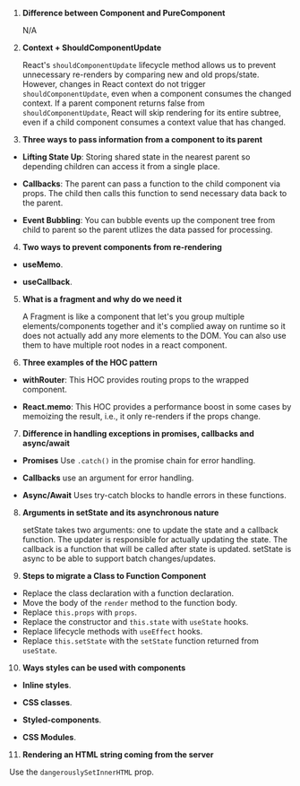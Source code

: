 1. **Difference between Component and PureComponent**

    N/A

2. **Context + ShouldComponentUpdate**

    React's `shouldComponentUpdate` lifecycle method allows us to prevent unnecessary re-renders by comparing new and old props/state. However, changes in React context do not trigger `shouldComponentUpdate`, even when a component consumes the changed context. If a parent component returns false from `shouldComponentUpdate`, React will skip rendering for its entire subtree, even if a child component consumes a context value that has changed.

3. **Three ways to pass information from a component to its parent**

- **Lifting State Up**: Storing shared state in the nearest parent so depending children can access it from a single place.

- **Callbacks**: The parent can pass a function to the child component via props. The child then calls this function to send necessary data back to the parent.

- **Event Bubbling**: You can bubble events up the component tree from child to parent so the parent utlizes the data passed for processing.

4. **Two ways to prevent components from re-rendering**

  - **useMemo**.

  - **useCallback**.

5. **What is a fragment and why do we need it**

    A Fragment is like a component that let's you group multiple elements/components together and it's complied away on runtime so it does not actually add any more elements to the DOM. You can also use them to have multiple root nodes in a react component.

6. **Three examples of the HOC pattern**

  - **withRouter**: This HOC provides routing props to the wrapped component.

  - **React.memo**: This HOC provides a performance boost in some cases by memoizing the result, i.e., it only re-renders if the props change.

7. **Difference in handling exceptions in promises, callbacks and async/await**

  - **Promises** Use `.catch()` in the promise chain for error handling.

  - **Callbacks** use an argument for error handling.

  - **Async/Await** Uses try-catch blocks to handle errors in these functions.

8. **Arguments in setState and its asynchronous nature**

    setState takes two arguments: one to update the state and a callback function. The updater is responsible for actually updating the state. The callback is a function that will be called after state is updated. setState is async to be able to support batch changes/updates.

9. **Steps to migrate a Class to Function Component**

  - Replace the class declaration with a function declaration.
  - Move the body of the `render` method to the function body.
  - Replace `this.props` with `props`.
  - Replace the constructor and `this.state` with `useState` hooks.
  - Replace lifecycle methods with `useEffect` hooks.
  - Replace `this.setState` with the `setState` function returned from `useState`.

10. **Ways styles can be used with components**

- **Inline styles**.

- **CSS classes**.

- **Styled-components**.

- **CSS Modules**.

11. **Rendering an HTML string coming from the server**

Use the `dangerouslySetInnerHTML` prop.